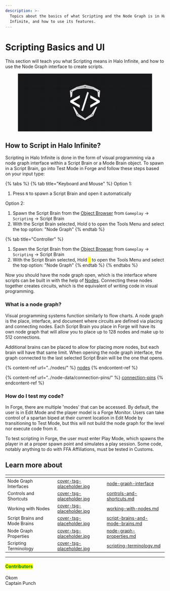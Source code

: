 ```yaml
---
description: >-
  Topics about the basics of what Scripting and the Node Graph is in Halo
  Infinite, and how to use its features.
---
```


# Scripting Basics and UI

This section will teach you what Scripting means in Halo Infinite, and how to use the Node Graph interface to create scripts.

<figure><img src="../../.gitbook/assets/cover-tsg-placeholder.jpg" alt="TSG logo in the node graph"><figcaption></figcaption></figure>

## How to Script in Halo Infinite?

Scripting in Halo Infinite is done in the form of visual programming via a node graph interface within a Script Brain or a Mode Brain object. To spawn in a Script Brain, go into Test Mode in Forge and follow these steps based on your input type:

{% tabs %}
{% tab title="Keyboard and Mouse" %}
Option 1:

1. Press `N` to spawn a Script Brain and open it automatically

Option 2:

1. Spawn the Script Brain from the [Object Browser](../../forge/forge-basics-and-ui/forge-interface/object-browser/) from `Gameplay` -> `Scripting` -> Script Brain
2. With the Script Brain selected, Hold `Q` to open the Tools Menu and select the top option: "Node Graph"
{% endtab %}

{% tab title="Controller" %}
1. Spawn the Script Brain from the [Object Browser](../../forge/forge-basics-and-ui/forge-interface/object-browser/) from `Gameplay` -> `Scripting` -> Script Brain
2. With the Script Brain selected, Hold <mark style="color:yellow;">`Y`</mark> to open the Tools Menu and select the top option: "Node Graph"
{% endtab %}
{% endtabs %}

Now you should have the node graph open, which is the interface where scripts can be built in with the help of [Nodes](../nodes/). Connecting these nodes together creates circuits, which is the equivalent of writing code in visual programming.

### What is a node graph?

Visual programming systems function similarly to flow charts. A node graph is the place, interface, and document where circuits are defined via placing and connecting nodes. Each Script Brain you place in Forge will have its own node graph that will allow you to place up to 128 nodes and make up to 512 connections.

Additional brains can be placed to allow for placing more nodes, but each brain will have that same limit. When opening the node graph interface, the graph connected to the last selected Script Brain will be the one that opens.

{% content-ref url="../nodes/" %}
[nodes](../nodes/)
{% endcontent-ref %}

{% content-ref url="../node-data/connection-pins/" %}
[connection-pins](../node-data/connection-pins/)
{% endcontent-ref %}

### How do I test my code?

In Forge, there are multiple 'modes' that can be accessed. By default, the user is in Edit Mode and the player model is a Forge Monitor. Users can take control of a spartan biped at their current location in Edit Mode by transitioning to Test Mode, but this will not build the node graph for the level nor execute code from it.

To test scripting in Forge, the user must enter Play Mode, which spawns the player in at a proper spawn point and simulates a play session. Some code, notably anything to do with FFA Affiliations, must be tested in Customs.



## Learn more about

<table data-view="cards"><thead><tr><th></th><th data-hidden data-card-cover data-type="files"></th><th data-hidden data-card-target data-type="content-ref"></th></tr></thead><tbody><tr><td>Node Graph Interfaces</td><td><a href="../../.gitbook/assets/cover-tsg-placeholder.jpg">cover-tsg-placeholder.jpg</a></td><td><a href="node-graph-interface/">node-graph-interface</a></td></tr><tr><td>Controls and Shortcuts</td><td><a href="../../.gitbook/assets/cover-tsg-placeholder.jpg">cover-tsg-placeholder.jpg</a></td><td><a href="controls-and-shortcuts.md">controls-and-shortcuts.md</a></td></tr><tr><td>Working with Nodes</td><td><a href="../../.gitbook/assets/cover-tsg-placeholder.jpg">cover-tsg-placeholder.jpg</a></td><td><a href="working-with-nodes.md">working-with-nodes.md</a></td></tr><tr><td>Script Brains and Mode Brains</td><td><a href="../../.gitbook/assets/cover-tsg-placeholder.jpg">cover-tsg-placeholder.jpg</a></td><td><a href="script-brains-and-mode-brains.md">script-brains-and-mode-brains.md</a></td></tr><tr><td>Node Graph Properties</td><td><a href="../../.gitbook/assets/cover-tsg-placeholder.jpg">cover-tsg-placeholder.jpg</a></td><td><a href="node-graph-properties.md">node-graph-properties.md</a></td></tr><tr><td>Scripting Terminology</td><td><a href="../../.gitbook/assets/cover-tsg-placeholder.jpg">cover-tsg-placeholder.jpg</a></td><td><a href="scripting-terminology.md">scripting-terminology.md</a></td></tr></tbody></table>



***

#### <mark style="color:green;">Contributors</mark>

Okom\
Captain Punch
